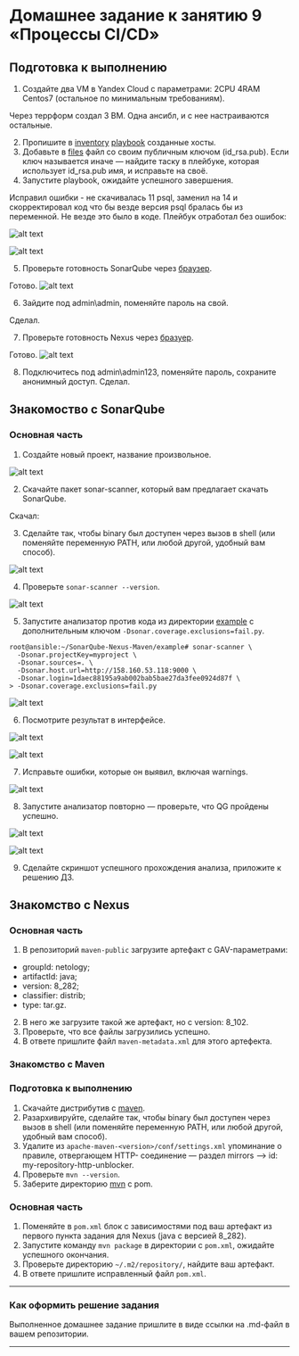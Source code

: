 # Домашнее задание к занятию 9 «Процессы CI/CD»

## Подготовка к выполнению

1. Создайте два VM в Yandex Cloud с параметрами: 2CPU 4RAM Centos7 (остальное по минимальным требованиям).

Через террформ создал 3 ВМ. Одна ансибл, и с нее настраиваются остальные.

2. Пропишите в [inventory](./infrastructure/inventory/cicd/hosts.yml) [playbook](./infrastructure/site.yml) созданные хосты.
3. Добавьте в [files](./infrastructure/files/) файл со своим публичным ключом (id_rsa.pub). Если ключ называется иначе — найдите таску в плейбуке, которая использует id_rsa.pub имя, и исправьте на своё.
4. Запустите playbook, ожидайте успешного завершения.

Исправил ошибки - не скачивалась 11 psql, заменил на 14 и скорректировал код что бы везде версия psql бралась бы из  переменной. Не везде это было в коде.
Плейбук отработал без ошибок:

![alt text](image.png)

![alt text](image-1.png)

5. Проверьте готовность SonarQube через [браузер](http://localhost:9000).

Готово.
![alt text](image-2.png)

6. Зайдите под admin\admin, поменяйте пароль на свой.

Сделал.

7.  Проверьте готовность Nexus через [бразуер](http://localhost:8081).

Готово.
![alt text](image-3.png)


8. Подключитесь под admin\admin123, поменяйте пароль, сохраните анонимный доступ.
Сделал.


## Знакомоство с SonarQube

### Основная часть

1. Создайте новый проект, название произвольное.

![alt text](image-4.png)

2. Скачайте пакет sonar-scanner, который вам предлагает скачать SonarQube.

Скачал:

3. Сделайте так, чтобы binary был доступен через вызов в shell (или поменяйте переменную PATH, или любой другой, удобный вам способ).

![alt text](image-5.png)

4. Проверьте `sonar-scanner --version`.

![alt text](image-6.png)

5. Запустите анализатор против кода из директории [example](./example) с дополнительным ключом `-Dsonar.coverage.exclusions=fail.py`.

```
root@ansible:~/SonarQube-Nexus-Maven/example# sonar-scanner \
  -Dsonar.projectKey=myproject \
  -Dsonar.sources=. \
  -Dsonar.host.url=http://158.160.53.118:9000 \
  -Dsonar.login=1daec88195a9ab002bab5bae27da3fee0924d87f \
> -Dsonar.coverage.exclusions=fail.py
```

![alt text](image-7.png)



6. Посмотрите результат в интерфейсе.

![alt text](image-8.png)

![alt text](image-9.png)

7. Исправьте ошибки, которые он выявил, включая warnings.

![alt text](image-10.png)


8. Запустите анализатор повторно — проверьте, что QG пройдены успешно.

![alt text](image-11.png)

![alt text](image-12.png)

9. Сделайте скриншот успешного прохождения анализа, приложите к решению ДЗ.

## Знакомство с Nexus

### Основная часть

1. В репозиторий `maven-public` загрузите артефакт с GAV-параметрами:

 *    groupId: netology;
 *    artifactId: java;
 *    version: 8_282;
 *    classifier: distrib;
 *    type: tar.gz.
   
2. В него же загрузите такой же артефакт, но с version: 8_102.
3. Проверьте, что все файлы загрузились успешно.
4. В ответе пришлите файл `maven-metadata.xml` для этого артефекта.

### Знакомство с Maven

### Подготовка к выполнению

1. Скачайте дистрибутив с [maven](https://maven.apache.org/download.cgi).
2. Разархивируйте, сделайте так, чтобы binary был доступен через вызов в shell (или поменяйте переменную PATH, или любой другой, удобный вам способ).
3. Удалите из `apache-maven-<version>/conf/settings.xml` упоминание о правиле, отвергающем HTTP- соединение — раздел mirrors —> id: my-repository-http-unblocker.
4. Проверьте `mvn --version`.
5. Заберите директорию [mvn](./mvn) с pom.

### Основная часть

1. Поменяйте в `pom.xml` блок с зависимостями под ваш артефакт из первого пункта задания для Nexus (java с версией 8_282).
2. Запустите команду `mvn package` в директории с `pom.xml`, ожидайте успешного окончания.
3. Проверьте директорию `~/.m2/repository/`, найдите ваш артефакт.
4. В ответе пришлите исправленный файл `pom.xml`.

---

### Как оформить решение задания

Выполненное домашнее задание пришлите в виде ссылки на .md-файл в вашем репозитории.

---
